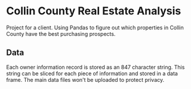 # Collin County Real Estate Analysis
Project for a client. Using Pandas to figure out which properties in Collin County have the best purchasing prospects.

## Data
Each owner information record is stored as an 847 character string. This string can be sliced for each piece of information and stored in a data frame. The main data files won't be uploaded to protect privacy.